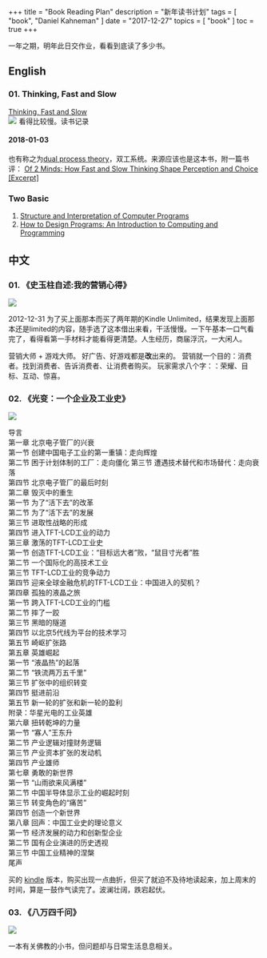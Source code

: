 +++
title = "Book Reading Plan"
description = "新年读书计划"
tags = [
    "book",
    "Daniel Kahneman"
]
date = "2017-12-27"
topics = [
    "book"
]
toc = true
+++

一年之期，明年此日交作业，看看到底读了多少书。

<!--more-->

## English

### 01. Thinking, Fast and Slow 
[Thinking, Fast and Slow](https://www.amazon.com/Thinking-Fast-Slow-Daniel-Kahneman/dp/0374533555/ref=as_li_ss_tl?ie=UTF8&qid=1514382732&sr=8-1&keywords=think+fast+and+slow+by+daniel+kahneman&linkCode=ll1&tag=gebitang-20&linkId=e82c81abbe35b32a9a9b15032ed29cc9)</br>
<a href="https://www.amazon.com/Thinking-Fast-Slow-Daniel-Kahneman/dp/0374533555/ref=as_li_ss_il?ie=UTF8&qid=1514382732&sr=8-1&keywords=think+fast+and+slow+by+daniel+kahneman&linkCode=li3&tag=gebitang-20&linkId=0da24cca4bbbaeef1fb1cb514189ebd3" target="_blank"><img border="0" src="//ws-na.amazon-adsystem.com/widgets/q?_encoding=UTF8&ASIN=0374533555&Format=_SL250_&ID=AsinImage&MarketPlace=US&ServiceVersion=20070822&WS=1&tag=gebitang-20" ></a><img src="https://ir-na.amazon-adsystem.com/e/ir?t=gebitang-20&l=li3&o=1&a=0374533555" width="1" height="1" border="0" alt="" style="border:none !important; margin:0px !important;" />
看得比较慢。读书记录


#### 2018-01-03 
也有称之为[dual process theory](https://conceptually.org/concepts/dual-processing-theory)，双工系统。来源应该也是这本书，附一篇书评：
[Of 2 Minds: How Fast and Slow Thinking Shape Perception and Choice \[Excerpt\]](https://www.scientificamerican.com/article/kahneman-excerpt-thinking-fast-and-slow/)

### Two Basic
1. [Structure and Interpretation of Computer Programs](https://mitpress.mit.edu/sicp/full-text/book/book.html)
2. [How to Design Programs: An Introduction to Computing and Programming](http://www.htdp.org/2003-09-26/Book/curriculum.html)

## 中文

### 01. 《史玉柱自述:我的营销心得》

<a href="https://www.amazon.cn/dp/B00KXNH264/" target="_blank"><img src="https://images-cn.ssl-images-amazon.com/images/I/51kU9szNf-L.jpg"> </a>

2012-12-31
为了买上面那本而买了两年期的Kindle Unlimited，结果发现上面那本还是limited的内容，随手选了这本借出来看，干活慢慢。一下午基本一口气看完了，看得看第一手材料才能看得更清楚。人生经历，商届浮沉，一大闲人。

营销大师 + 游戏大师。 好广告、好游戏都是**改**出来的。
营销就一个目的：消费者。找到消费者、告诉消费者、让消费者购买。
玩家需求八个字：：荣耀、目标、互动、惊喜。

### 02. 《光变：一个企业及工业史》


<a href="https://www.amazon.cn/dp/B01DXSM5RQ/" target="_blank"><img src="https://images-cn.ssl-images-amazon.com/images/I/61%2BDR5RH1sL._SX399_BO1,204,203,200_.jpg"> </a>

导言</br>
第一章 北京电子管厂的兴衰</br>
第一节 创建中国电子工业的第一重镇：走向辉煌</br>
第二节 困于计划体制的工厂：走向僵化
第三节 遭遇技术替代和市场替代：走向衰落 </br>
第四节 北京电子管厂的最后时刻 </br>
第二章 毁灭中的重生</br>
第一节 为了“活下去”的改革 </br>
第二节 为了“活下去”的发展 </br>
第三节 进取性战略的形成 </br>
第四节 进入TFT-LCD工业的动力</br>
第三章 激荡的TFT-LCD工业史</br>
第一节 创造TFT-LCD工业：“目标远大者”败，“鼠目寸光者”胜 </br>
第二节 一个国际化的高技术工业</br>
第三节 TFT-LCD工业的竞争动力 </br>
第四节 迎来全球金融危机的TFT-LCD工业：中国进入的契机？ </br>
第四章 孤独的液晶之旅 </br>
第一节 跨入TFT-LCD工业的门槛 </br>
第二节 摔了一跤 </br>
第三节 黑暗的隧道 </br>
第四节 以北京5代线为平台的技术学习</br>
第五节 崎岖扩张路 </br>
第五章 英雄崛起</br>
第一节 “液晶热”的起落 </br>
第二节 “铁流两万五千里” </br>
第三节 扩张中的组织转变 </br>
第四节 挺进前沿 </br>
第五节 新一轮的扩张和新一轮的盈利</br>
附录：华星光电的工业英雄 </br>
第六章 扭转乾坤的力量 </br>
第一节 “寡人”王东升 </br>
第二节 产业逻辑对撞财务逻辑 </br>
第三节 产业资本扩张的发动机</br>
第四节 产业雄师 </br>
第七章 勇敢的新世界</br>
第一节 “山雨欲来风满楼” </br>
第二节 中国半导体显示工业的崛起时刻 </br>
第三节 转变角色的“痛苦” </br>
第四节 创造一个新世界</br>
第八章 回声：中国工业史的理论意义</br>
第一节 经济发展的动力和创新型企业</br>
第二节 国有企业演进的历史透视</br>
第三节 中国工业精神的涅槃 </br>
尾声</br> 

买的 [kindle](https://www.amazon.cn/dp/B01DXSM5RQ/) 版本，购买出现一点曲折，但买了就迫不及待地读起来，加上周末的时间，算是一鼓作气读完了。波澜壮阔，跌宕起伏。

### 03. 《八万四千问》


<a href="https://www.amazon.cn/dp/B01HERFL4G" target="_blank"><img src="https://images-cn.ssl-images-amazon.com/images/I/51THJ4cjD4L._SX384_BO1,204,203,200_.jpg"> </a>

一本有关佛教的小书，但问题却与日常生活息息相关。